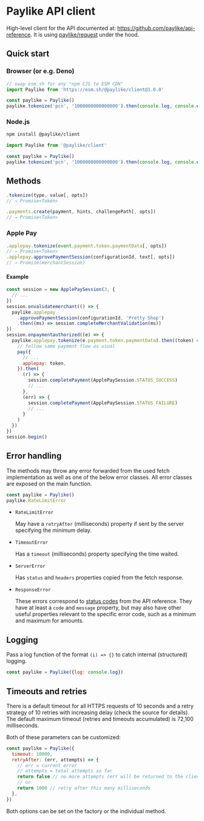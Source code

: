 # Paylike API client

High-level client for the API documented at:
https://github.com/paylike/api-reference. It is using
[paylike/request](https://www.npmjs.com/package/@paylike/request) under the
hood.

## Quick start

### Browser (or e.g. Deno)

```js
// swap esm.sh for any "npm CJS to ESM CDN"
import Paylike from 'https://esm.sh/@paylike/client@1.0.0'

const paylike = Paylike()
paylike.tokenize('pcn', '1000000000000000').then(console.log, console.error)
```

### Node.js

```sh
npm install @paylike/client
```

```js
import Paylike from '@paylike/client'

const paylike = Paylike()
paylike.tokenize('pcn', '1000000000000000').then(console.log, console.error)
```

## Methods

```js
.tokenize(type, value[, opts])
// → Promise<Token>
```

```js
.payments.create(payment, hints, challengePath[, opts])
// → Promise<Token>
```

### Apple Pay

```js
.applepay.tokenize(event.payment.token.paymentData[, opts])
// → Promise<Token>
.applepay.approvePaymentSession(configurationId, text[, opts])
// → Promise(merchantSession)
```

#### Example

```js
const session = new ApplePaySession(3, {
  // ...
})
session.onvalidatemerchant(() => {
  paylike.applepay
    .approvePaymentSession(configurationId, 'Pretty Shop')
    .then((ms) => session.completeMerchantValidation(ms))
})
session.onpaymentauthorized((e) => {
  paylike.applepay.tokenize(e.payment.token.paymentData).then((token) => {
    // follow same payment flow as usual
    pay({
      // ...
      applepay: token,
    }).then(
      (r) => {
        session.completePayment(ApplePaySession.STATUS_SUCCESS)
        // ...
      },
      (err) => {
        session.completePayment(ApplePaySession.STATUS_FAILURE)
        // ...
      }
    )
  })
})
session.begin()
```

## Error handling

The methods may throw any error forwarded from the used fetch implementation as
well as one of the below error classes. All error classes are exposed on the
main function.

```js
const paylike = Paylike()
paylike.RateLimitError
```

- `RateLimitError`

  May have a `retryAfter` (milliseconds) property if sent by the server
  specifying the minimum delay.

- `TimeoutError`

  Has a `timeout` (milliseconds) property specifying the time waited.

- `ServerError`

  Has `status` and `headers` properties copied from the fetch response.

- `ResponseError`

  These errors correspond to
  [status codes](https://github.com/paylike/api-reference/blob/master/status-codes.md)
  from the API reference. They have at least a `code` and `message` property,
  but may also have other useful properties relevant to the specific error code,
  such as a minimum and maximum for amounts.

## Logging

Pass a log function of the format `(i) => {}` to catch internal (structured)
logging.

```js
const paylike = Paylike({log: console.log})
```

## Timeouts and retries

There is a default timeout for all HTTPS requests of 10 seconds and a retry
strategy of 10 retries with increasing delay (check the source for details). The
default maximum timeout (retries and timeouts accumulated) is 72,100
milliseconds.

Both of these parameters can be customized:

```js
const paylike = Paylike({
  timeout: 10000,
  retryAfter: (err, attempts) => {
    // err = current error
    // attempts = total attempts so far
    return false // no more attempts (err will be returned to the client)
    // or
    return 1000 // retry after this many milliseconds
  },
})
```

Both options can be set on the factory or the individual method.
